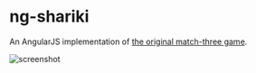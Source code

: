 ng-shariki
==========

An AngularJS implementation of [the original match-three game](http://en.wikipedia.org/wiki/Shariki).

![screenshot](http://i.imgur.com/0M2WsMR.png)
